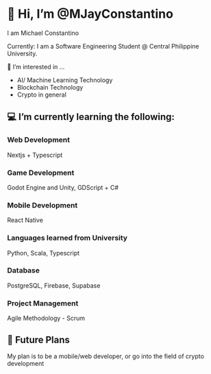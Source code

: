 # 👋 Hi, I’m @MJayConstantino
I am Michael Constantino

Currently: I am a Software Engineering Student @ Central Philippine University.

👀 I’m interested in ...

- AI/ Machine Learning Technology
- Blockchain Technology
- Crypto in general

## 💻 I’m currently learning the following:

### Web Development
Nextjs + Typescript
### Game Development
Godot Engine and Unity, GDScript + C#
### Mobile Development
React Native
### Languages learned from University
Python, Scala, Typescript
### Database
PostgreSQL, Firebase, Supabase
### Project Management
Agile Methodology - Scrum

## 💼 Future Plans
My plan is to be a mobile/web developer, or go into the field of crypto development
